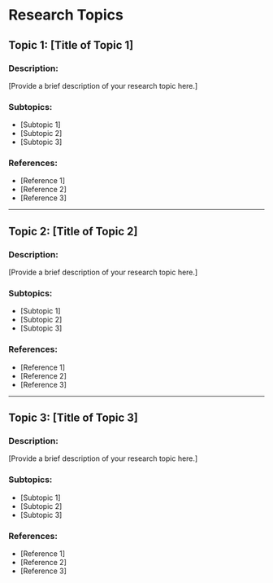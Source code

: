 # Research Topics

## Topic 1: [Title of Topic 1]

### Description:
[Provide a brief description of your research topic here.]

### Subtopics:
- [Subtopic 1]
- [Subtopic 2]
- [Subtopic 3]

### References:
- [Reference 1]
- [Reference 2]
- [Reference 3]

---

## Topic 2: [Title of Topic 2]

### Description:
[Provide a brief description of your research topic here.]

### Subtopics:
- [Subtopic 1]
- [Subtopic 2]
- [Subtopic 3]

### References:
- [Reference 1]
- [Reference 2]
- [Reference 3]

---

## Topic 3: [Title of Topic 3]

### Description:
[Provide a brief description of your research topic here.]

### Subtopics:
- [Subtopic 1]
- [Subtopic 2]
- [Subtopic 3]

### References:
- [Reference 1]
- [Reference 2]
- [Reference 3]

```
